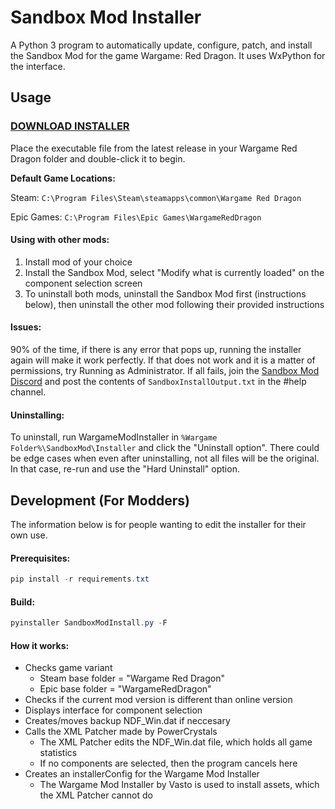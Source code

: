 # Sandbox Mod Installer

A Python 3 program to automatically update, configure, patch, and install the Sandbox Mod for the game Wargame: Red Dragon. It uses WxPython for the interface.

## Usage
### **[DOWNLOAD INSTALLER](https://github.com/Noob-Development/Sandbox-Mod-Installer/releases/latest/download/SandboxModInstall.exe "DOWNLOAD INSTALLER")**

Place the executable file from the latest release in your Wargame Red Dragon folder and double-click it to begin.  

**Default Game Locations:**

Steam: `C:\Program Files\Steam\steamapps\common\Wargame Red Dragon`

Epic Games: `C:\Program Files\Epic Games\WargameRedDragon`

#### Using with other mods:
1. Install mod of your choice
2. Install the Sandbox Mod, select "Modify what is currently loaded" on the component selection screen
3. To uninstall both mods, uninstall the Sandbox Mod first (instructions below), then uninstall the other mod following their provided instructions

#### Issues:
90% of the time, if there is any error that pops up, running the installer again will make it work perfectly. If that does not work and it is a matter of permissions, try Running as Administrator. If all fails, join the [Sandbox Mod Discord](https://discord.gg/kqvneca5Dr "Sandbox Mod Discord") and post the contents of `SandboxInstallOutput.txt` in the #help channel.

#### Uninstalling:
To uninstall, run WargameModInstaller in `%Wargame Folder%\SandboxMod\Installer` and click the "Uninstall option". There could be edge cases when even after uninstalling, not all files will be the original. In that case, re-run and use the "Hard Uninstall" option.



## Development (For Modders)
The information below is for people wanting to edit the installer for their own use.

#### Prerequisites:
```powershell
pip install -r requirements.txt
```

#### Build:
```powershell
pyinstaller SandboxModInstall.py -F
```

#### How it works:
+ Checks game variant
    + Steam base folder = "Wargame Red Dragon"
    + Epic base folder = "WargameRedDragon"
+ Checks if the current mod version is different than online version
+ Displays interface for component selection
+ Creates/moves backup NDF_Win.dat if neccesary 
+ Calls the XML Patcher made by PowerCrystals
    + The XML Patcher edits the NDF_Win.dat file, which holds all game statistics
    + If no components are selected, then the program cancels here
+ Creates an installerConfig for the Wargame Mod Installer
    + The Wargame Mod Installer by Vasto is used to install assets, which the XML Patcher cannot do
